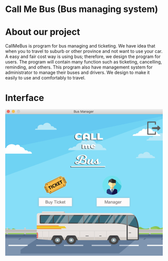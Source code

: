 # Call Me Bus (Bus managing system)

# About our project
CallMeBus is program for bus managing and ticketing. 
We have idea that when you to travel to suburb or other province and not want to use your car. 
A easy and fair cost way is using bus; therefore, we design the program for users. 
The program will contain many function such as ticketing, cancelling, reminding, and others. 
This program also have management system for administrator to manage their buses and drivers. 
We design to make it easily to use and comfortably to travel.

# Interface

![title](https://github.com/thanakritfluk/callmebus/blob/master/main.png)

